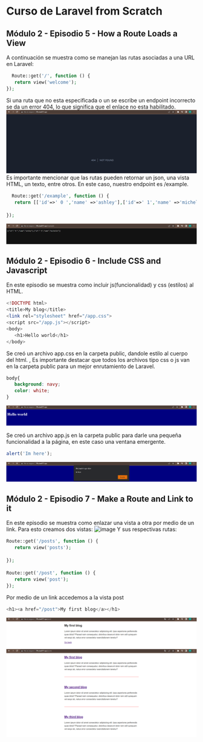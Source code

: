 # Curso de Laravel from Scratch

## Módulo 2 - Episodio 5 - How a Route Loads a View
A continuación se muestra como se manejan las rutas asociadas a una URL en Laravel: 
 ```php
   Route::get('/', function () {
    return view('welcome');
});
```
Si una ruta que no esta especificada o un se escribe un endpoint incorrecto se da un error 404, lo que significa que el enlace no esta habilitado. 
![image](./images/error%20404.png "without a route")
Es importante mencionar que las rutas pueden retornar un json, una vista HTML, un texto, entre otros. En este caso, nuestro endpoint es /example. 
 ```php
   Route::get('/example', function () {
    return [['id'=>' 0 ','name' =>'ashley'],['id'=>' 1','name' =>'michelle']]; 

});
```
![image](./images/example%20route%20json.png "json file")

## Módulo 2 - Episodio 6 - Include CSS and Javascript

En este episodio se muestra como incluir js(funcionalidad) y css (estilos) al HTML.
 ```php
<!DOCTYPE html>
<title>My blog</title>
<link rel="stylesheet" href="/app.css">
<script src="/app.js"></script>
<body>
    <h1>Hello world</h1>
</body>
```
Se creó un archivo app.css en la carpeta public, dandole estilo al cuerpo del html. , Es importante destacar que todos los archivos tipo css o js van en la carpeta public para un mejor enrutamiento de Laravel. 
 ```css
body{
    background: navy;
    color: white;
}
```
![image](./images/hello%20world.png "css added")

Se creó un archivo app.js en la carpeta public para darle una pequeña funcionalidad a la página, en este caso una ventana emergente.  
```js
alert('Im here');
```
![image](./images/alert.png "js added")
## Módulo 2 - Episodio 7 - Make a Route and Link to it
En este episodio se muestra como enlazar una vista a otra por medio de un link. Para esto creamos dos vistas: 
![image](./images/creaci%C3%B3n%20de%20vista%20post.png "post file")
Y sus respectivas rutas: 
 ```php
Route::get('/posts', function () {
    return view('posts');

});

Route::get('/post', function () {
    return view('post'); 
});
``` 

Por medio de un link accedemos a la vista post
```php
<h1><a href="/post">My first blog</a></h1>
``` 
![image](./images/post%20page%20ep7.png "post page")
![image](./images/posts%20page%20ep7.png "posts page")